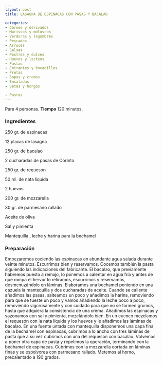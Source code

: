 ```yaml
---
layout: post
title: LASAGNA DE ESPINACAS CON PASAS Y BACALAO

categories:
- Carnes y derivados
- Mariscos y moluscos
- Verduras y legumbres
- Pescados
- Arroces
- Salsas
- Postres y dulces
- Huevos y lacteos
- Pastas
- Entrantes y bocadillos
- Frutas
- Sopas y cremas
- Ensaladas
- Setas y hongos

- Pastas
---
```

Para 4 personas.
<b>Tiempo</b> 120 minutos.

<h3>Ingredientes</h3>
250 gr. de espinacas

12 placas de lasagna

250 gr. de bacalao

2 cucharadas de pasas de Corinto

250 gr. de requesón

50 ml. de nata líquida

2 huevos

200 gr. de mozzarella

30 gr. de parmesano rallado

Aceite de oliva

Sal y pimienta

Mantequilla , leche y harina para la bechamel

<h3>Preparación</h3>
Empezaremos cociendo las espinacas en abundante agua salada durante veinte minutos. Escurrimos bien y reservamos. Cocemos también la pasta siguiendo las indicaciones del fabricante. El bacalao, que previamente habremos puesto a remojo, lo ponemos a calentar en agua fría y antes de que rompa el hervor lo retiramos, escurrimos y reservamos, desmenuzándolo en láminas. Elaboramos una bechamel poniendo en una cazuela la mantequilla y dos cucharadas de aceite. Cuando se caliente añadimos las pasas, salteamos un poco y añadimos la harina, removiendo para que se tueste un poco y vamos añadiendo la leche poco a poco, removiendo vigorosamente y con cuidado para que no se formen grumos, hasta que adquiera la consistencia de una crema. Añadimos las espinacas y sazonamos con sal y pimienta, mezclándolo bien. En un cuenco mezclamos el requesón con la nata líquida y los huevos y le añadimos las láminas de bacalao. En una fuente untada con mantequilla disponemos una capa fina de la bechamel con espinacas, cubrimos a lo ancho con tres láminas de pasta que a su vez cubrimos con una del requesón con bacalao. Volvemos a poner otra capa de pasta y repetimos la operación, terminando con la bechamel de espinacas. Cubrimos con la mozzarella cortada en láminas finas y se espolvorea con parmesano rallado. Metemos al horno, precalentado a 190 grados.

